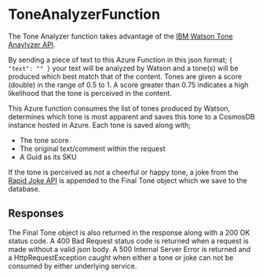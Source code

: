 # ToneAnalyzerFunction

The Tone Analyzer function takes advantage of the  [IBM Watson Tone Anaylyzer API](https://www.ibm.com/watson/services/tone-analyzer/).

By sending a piece of text to this Azure Function in this json format;
`
{
    "text": ""
}
`
your text will be analyzed by Watson and a tone(s) will be produced which best match that of the content. Tones are given a score (double) in the range of 0.5 to 1. A score greater than 0.75 indicates a high likelihood that the tone is perceived in the content.

This Azure function consumes the list of tones produced by Watson, determines which tone is most apparent and saves this tone to a CosmosDB instance hosted in Azure. Each tone is saved along with;
* The tone score
* The original text/comment within the request
* A Guid as its SKU

If the tone is perceived as not a cheerful or happy tone, a joke from the [Rapid Joke API](https://rapidapi.com/webknox/api/jokes) is appended to the Final Tone object which we save to the database. 

## Responses
The Final Tone object is also returned in the response along with a 200 OK status code.
A 400 Bad Request status code is returned when a request is made without a valid json body.
A 500 Internal Server Error is returned and a HttpRequestException caught when either a tone or joke can not be consumed by either underlying service.
